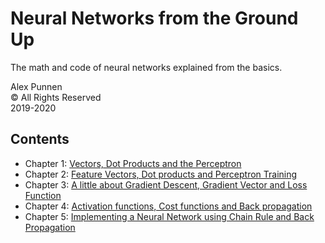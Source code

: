 
# Neural Networks from the Ground Up

The math and code of neural networks explained from the basics.

Alex Punnen \
&copy; All Rights Reserved \
2019-2020 

## Contents

- Chapter 1: [Vectors, Dot Products and  the Perceptron](ml/1_vectors_dot_product_and_perceptron.md)
- Chapter 2: [Feature Vectors, Dot products and Perceptron Training](ml/2_perceptron_training.md)
- Chapter 3: [A little about Gradient Descent, Gradient Vector and Loss Function](ml/3_gradient_descent.md)
- Chapter 4: [Activation functions, Cost functions and Back propagation](ml/4_backpropogation.md)
- Chapter 5: [Implementing a Neural Network using Chain Rule and Back Propagation](ml/5_codingneuralnetwork.md)

